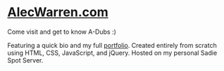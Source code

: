 # [AlecWarren.com](http://alecwarren.com)
Come visit and get to know A-Dubs :)

Featuring a quick bio and my full [portfolio](http://portfolio.alecwarren.com).
Created entirely from scratch using HTML, CSS, JavaScript, and jQuery.
Hosted on my personal Sadie Spot Server.
